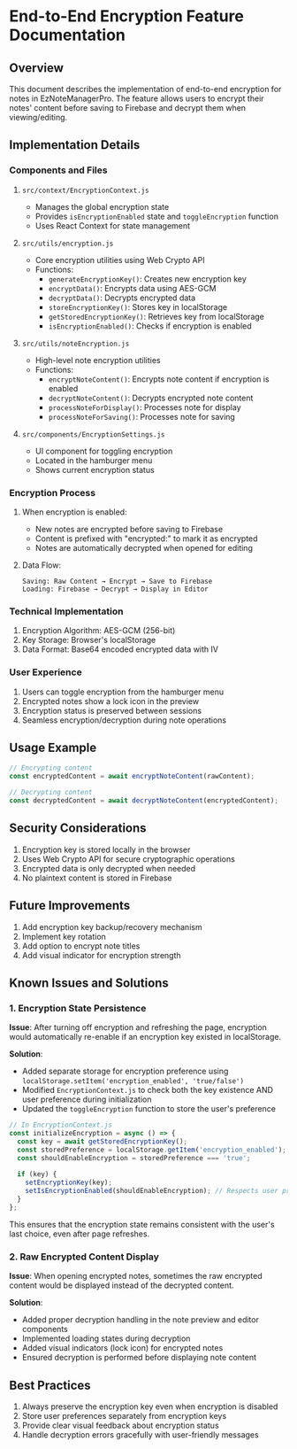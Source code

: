 # End-to-End Encryption Feature Documentation

## Overview
This document describes the implementation of end-to-end encryption for notes in EzNoteManagerPro. The feature allows users to encrypt their notes' content before saving to Firebase and decrypt them when viewing/editing.

## Implementation Details

### Components and Files
1. `src/context/EncryptionContext.js`
   - Manages the global encryption state
   - Provides `isEncryptionEnabled` state and `toggleEncryption` function
   - Uses React Context for state management

2. `src/utils/encryption.js`
   - Core encryption utilities using Web Crypto API
   - Functions:
     - `generateEncryptionKey()`: Creates new encryption key
     - `encryptData()`: Encrypts data using AES-GCM
     - `decryptData()`: Decrypts encrypted data
     - `storeEncryptionKey()`: Stores key in localStorage
     - `getStoredEncryptionKey()`: Retrieves key from localStorage
     - `isEncryptionEnabled()`: Checks if encryption is enabled

3. `src/utils/noteEncryption.js`
   - High-level note encryption utilities
   - Functions:
     - `encryptNoteContent()`: Encrypts note content if encryption is enabled
     - `decryptNoteContent()`: Decrypts encrypted note content
     - `processNoteForDisplay()`: Processes note for display
     - `processNoteForSaving()`: Processes note for saving

4. `src/components/EncryptionSettings.js`
   - UI component for toggling encryption
   - Located in the hamburger menu
   - Shows current encryption status

### Encryption Process
1. When encryption is enabled:
   - New notes are encrypted before saving to Firebase
   - Content is prefixed with "encrypted:" to mark it as encrypted
   - Notes are automatically decrypted when opened for editing

2. Data Flow:
   ```
   Saving: Raw Content → Encrypt → Save to Firebase
   Loading: Firebase → Decrypt → Display in Editor
   ```

### Technical Implementation
1. Encryption Algorithm: AES-GCM (256-bit)
2. Key Storage: Browser's localStorage
3. Data Format: Base64 encoded encrypted data with IV

### User Experience
1. Users can toggle encryption from the hamburger menu
2. Encrypted notes show a lock icon in the preview
3. Encryption status is preserved between sessions
4. Seamless encryption/decryption during note operations

## Usage Example
```javascript
// Encrypting content
const encryptedContent = await encryptNoteContent(rawContent);

// Decrypting content
const decryptedContent = await decryptNoteContent(encryptedContent);
```

## Security Considerations
1. Encryption key is stored locally in the browser
2. Uses Web Crypto API for secure cryptographic operations
3. Encrypted data is only decrypted when needed
4. No plaintext content is stored in Firebase

## Future Improvements
1. Add encryption key backup/recovery mechanism
2. Implement key rotation
3. Add option to encrypt note titles
4. Add visual indicator for encryption strength 

## Known Issues and Solutions

### 1. Encryption State Persistence
**Issue**: After turning off encryption and refreshing the page, encryption would automatically re-enable if an encryption key existed in localStorage.

**Solution**: 
- Added separate storage for encryption preference using `localStorage.setItem('encryption_enabled', 'true/false')`
- Modified `EncryptionContext.js` to check both the key existence AND user preference during initialization
- Updated the `toggleEncryption` function to store the user's preference

```javascript
// In EncryptionContext.js
const initializeEncryption = async () => {
  const key = await getStoredEncryptionKey();
  const storedPreference = localStorage.getItem('encryption_enabled');
  const shouldEnableEncryption = storedPreference === 'true';
  
  if (key) {
    setEncryptionKey(key);
    setIsEncryptionEnabled(shouldEnableEncryption); // Respects user preference
  }
};
```

This ensures that the encryption state remains consistent with the user's last choice, even after page refreshes.

### 2. Raw Encrypted Content Display
**Issue**: When opening encrypted notes, sometimes the raw encrypted content would be displayed instead of the decrypted content.

**Solution**:
- Added proper decryption handling in the note preview and editor components
- Implemented loading states during decryption
- Added visual indicators (lock icon) for encrypted notes
- Ensured decryption is performed before displaying note content

## Best Practices
1. Always preserve the encryption key even when encryption is disabled
2. Store user preferences separately from encryption keys
3. Provide clear visual feedback about encryption status
4. Handle decryption errors gracefully with user-friendly messages 